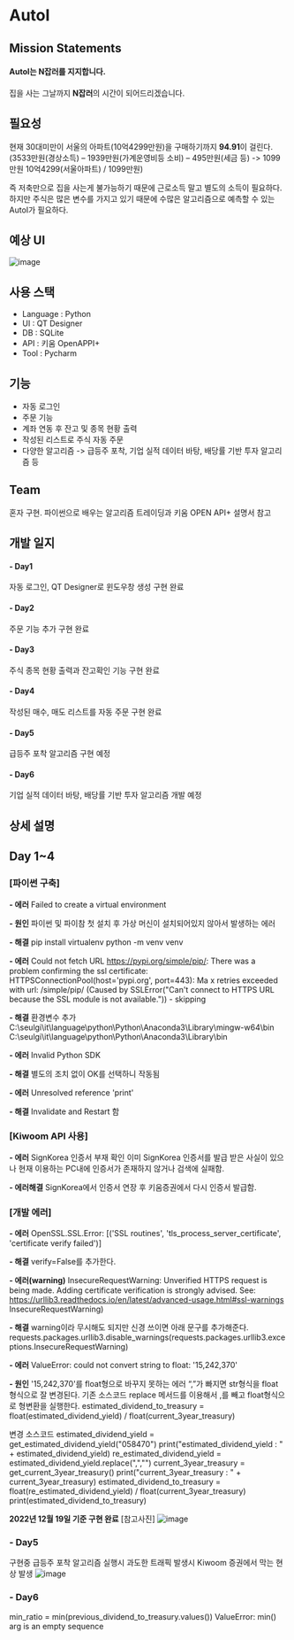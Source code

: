 # AutoI

## Mission Statements
#### AutoI는 **N잡러**를 지지합니다.
집을 사는 그날까지 **N잡러**의 시간이 되어드리겠습니다.

## 필요성
현재 30대미만이 서울의 아파트(10억4299만원)을 구매하기까지 **94.91**이 걸린다.
(3533만원(경상소득) – 1939만원(가계운영비등 소비) – 495만원(세금 등)  -> 1099만원 10억4299(서울아파트) / 1099만원)

즉 저축만으로 집을 사는게 불가능하기 때문에 근로소득 말고 별도의 소득이 필요하다.
하지만 주식은 많은 변수를 가지고 있기 때문에 수많은 알고리즘으로 예측할 수 있는 AutoI가 필요하다.

## 예상 UI
![image](https://user-images.githubusercontent.com/53934772/208350516-2fe4f253-2a26-45a9-a233-f1e602c74fe2.png)

## 사용 스택
- Language : Python
- UI : QT Designer
- DB : SQLite
- API : 키움 OpenAPPI+
- Tool : Pycharm

## 기능
- 자동 로그인
- 주문 기능
- 계좌 연동 후 잔고 및 종목 현황 출력
- 작성된 리스트로 주식 자동 주문
- 다양한 알고리즘
-> 급등주 포착, 기업 실적 데이터 바탕, 배당률 기반 투자 알고리즘 등

## Team
혼자 구현.
파이썬으로 배우는 알고리즘 트레이딩과 키움 OPEN API+ 설명서 참고

## 개발 일지
#### - Day1
자동 로그인, QT Designer로 윈도우창 생성 구현 완료
#### - Day2
주문 기능 추가 구현 완료
#### - Day3
주식 종목 현황 출력과 잔고확인 기능 구현 완료
#### - Day4
작성된 매수, 매도 리스트를 자동 주문 구현 완료
#### - Day5
급등주 포착 알고리즘 구현 예정
#### - Day6
기업 실적 데이터 바탕, 배당률 기반 투자 알고리즘 개발 예정

## 상세 설명

## Day 1~4
### [파이썬 구축]
**- 에러**
Failed to create a virtual environment

**- 원인**
파이썬 및 파이참 첫 설치 후 가상 머신이 설치되어있지 않아서 발생하는 에러

**- 해결**
pip install virtualenv
python -m venv venv

**- 에러**
Could not fetch URL https://pypi.org/simple/pip/: There was a problem confirming the ssl certificate: HTTPSConnectionPool(host='pypi.org', port=443): Ma
x retries exceeded with url: /simple/pip/ (Caused by SSLError("Can't connect to HTTPS URL because the SSL module is not available.")) - skipping        

**- 해결**
환경변수 추가
C:\seulgi\it\language\python\Python\Anaconda3\Library\mingw-w64\bin
C:\seulgi\it\language\python\Python\Anaconda3\Library\bin

**- 에러**
Invalid Python SDK

**- 해결**
별도의 조치 없이 OK를 선택하니 작동됨

**- 에러**
Unresolved reference 'print'

**- 해결**
Invalidate and Restart 함


### [Kiwoom API 사용]
**- 에러**
SignKorea 인증서 부재 확인
이미 SignKorea 인증서를 발급 받은 사실이 있으나 현재 이용하는 PC내에 인증서가 존재하지 않거나 검색에 실패함.

**- 에러해결**
SignKorea에서 인증서 연장 후 키움증권에서 다시 인증서 발급함.

### [개발 에러]
**- 에러**
OpenSSL.SSL.Error: [('SSL routines', 'tls_process_server_certificate', 'certificate verify failed')]

**- 해결**
verify=False를 추가한다.

**- 에러(warning)**
InsecureRequestWarning: Unverified HTTPS request is being made. Adding certificate verification is strongly advised. See: https://urllib3.readthedocs.io/en/latest/advanced-usage.html#ssl-warnings
InsecureRequestWarning)

**- 해결**
warning이라 무시해도 되지만 신경 쓰이면 아래 문구를 추가해준다.
requests.packages.urllib3.disable_warnings(requests.packages.urllib3.exceptions.InsecureRequestWarning)

**- 에러**
ValueError: could not convert string to float: '15,242,370'

**- 원인**
'15,242,370'를 float형으로 바꾸지 못하는 에러
“,”가 빠지면 str형식을 float 형식으로 잘 변경된다.
기존 소스코드
replace 메서드를 이용해서 ,를 빼고 float형식으로 형변환을 실행한다.
estimated_dividend_to_treasury = float(estimated_dividend_yield) / float(current_3year_treasury)

변경 소스코드
estimated_dividend_yield = get_estimated_dividend_yield("058470")
    print("estimated_dividend_yield : " + estimated_dividend_yield)
    re_estimated_dividend_yield = estimated_dividend_yield.replace(",","")
    current_3year_treasury = get_current_3year_treasury()
    print("current_3year_treasury : " + current_3year_treasury)
    estimated_dividend_to_treasury = float(re_estimated_dividend_yield) / float(current_3year_treasury)
    print(estimated_dividend_to_treasury)

**2022년 12월 19일 기준 구현 완료**
[참고사진]
![image](https://user-images.githubusercontent.com/53934772/208352706-c9650698-f02b-4a07-b5dd-aca67253bbb9.png)

### - Day5
구현중
급등주 포착 알고리즘 실행시 과도한 트래픽 발생시 Kiwoom 증권에서 막는 현상 발생
![image](https://user-images.githubusercontent.com/53934772/208564669-cd53df27-e520-43be-8a3d-4db5849ce332.png)

### - Day6
min_ratio = min(previous_dividend_to_treasury.values())
ValueError: min() arg is an empty sequence

